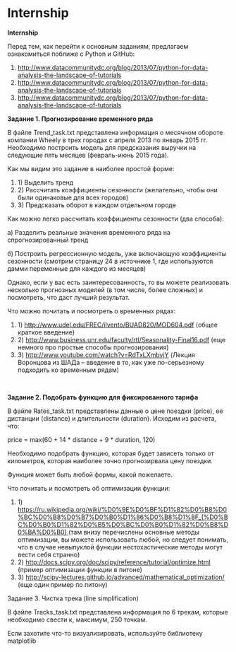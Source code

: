 # Internship  
<p>
    <strong>Internship</strong>
</p>
<p>
    Перед тем, как перейти к основным заданиям, предлагаем ознакомиться поближе с Python и GitHub:
</p>
<ol>
    <li>
        <a href="http://www.datacommunitydc.org/blog/2013/07/python-for-data-analysis-the-landscape-of-tutorials">
            http://www.datacommunitydc.org/blog/2013/07/python-for-data-analysis-the-landscape-of-tutorials
        </a>
    </li>
    <li>
        <a href="http://git-scm.com/doc">
            http://www.datacommunitydc.org/blog/2013/07/python-for-data-analysis-the-landscape-of-tutorials
        </a>
    </li>
    <li>
        <a href="https://github.com/GSoft-SharePoint/Dynamite/wiki/Getting-started-with-SourceTree,-Git-and-git-flow">
            http://www.datacommunitydc.org/blog/2013/07/python-for-data-analysis-the-landscape-of-tutorials
        </a>
    </li>
</ol>
<p>
    <strong>Задание 1. Прогнозирование временного ряда</strong>
</p>
<p>
    В файле Trend_task.txt представлена информация о месячном обороте компании Wheely в трех городах с апреля 2013 по январь 2015 гг. Необходимо построить
    модель для предсказания выручки на следующие пять месяцев (февраль-июнь 2015 года).
</p>
<p>
    Как мы видим это задание в наиболее простой форме:
</p>
<ol>
    <li>
        1) Выделить тренд
    </li>
    <li>
        2) Рассчитать коэффициенты сезонности (желательно, чтобы они были одинаковые для всех городов)
    </li>
    <li>
        3) Предсказать оборот в каждом отдельном городе
    </li>
</ol>
<p>
    Как можно легко рассчитать коэффициенты сезонности (два способа):
</p>
<p>
    а) Разделить реальные значения временного ряда на спрогнозированный тренд
</p>
<p>
    б) Построить регрессионную модель, уже включающую коэффициенты сезонности (смотрим страницу 24 в источнике 1, где используются дамми переменные для каждого
    из месяцев)
</p>
<p>
    Однако, если у вас есть заинтересованность, то вы можете реализовать несколько прогнозных моделей (в том числе, более сложных) и посмотреть, что даст
    лучший результат.
</p>
<p>
    Что можно почитать и посмотреть о временных рядах:
</p>
<ol>
    <li>
        1) <a href="http://www.udel.edu/FREC/ilvento/BUAD820/MOD604.pdf">http://www.udel.edu/FREC/ilvento/BUAD820/MOD604.pdf</a> (общее краткое введение)
    </li>
    <li>
        2) <a href="http://www.business.unr.edu/faculty/rtl/Seasonality-Final16.pdf">http://www.business.unr.edu/faculty/rtl/Seasonality-Final16.pdf</a> (еще
        немного про простые способы прогнозирования)
    </li>
    <li>
        3) <a href="http://www.youtube.com/watch?v=RdTxLXmbvjY">http://www.youtube.com/watch?v=RdTxLXmbvjY</a> (Лекция Воронцова из ШАДа – введение в то, как
        уже по-серьезному подходить ко временным рядам)
    </li>
</ol>
<p>
    <strong></strong>
    <br/>
</p>
<p>
    <strong>Задание 2. Подобрать функцию для фиксированного тарифа</strong>
</p>
<p>
    В файле Rates_task.txt представлены данные о цене поездки (price), ее дистанции (distance) и длительности (duration). Исходим из расчета, что:
</p>
<p>
    price = max(60 + 14 * distance + 9 * duration, 120)
</p>
<p>
    Необходимо подобрать функцию, которая будет зависеть только от километров, которая наиболее точно прогнозирвала цену поездки.
</p>
<p>
    Функция может быть любой формы, какой пожелаете.
</p>
<p>
    Что почитать и посмотреть об оптимизации функции:
</p>
<ol>
    <li>
        1)
        <a
            href="https://ru.wikipedia.org/wiki/%D0%9E%D0%BF%D1%82%D0%B8%D0%BC%D0%B8%D0%B7%D0%B0%D1%86%D0%B8%D1%8F_(%D0%BC%D0%B0%D1%82%D0%B5%D0%BC%D0%B0%D1%82%D0%B8%D0%BA%D0%B0)"
        >
            https://ru.wikipedia.org/wiki/%D0%9E%D0%BF%D1%82%D0%B8%D0%BC%D0%B8%D0%B7%D0%B0%D1%86%D0%B8%D1%8F_(%D0%BC%D0%B0%D1%82%D0%B5%D0%BC%D0%B0%D1%82%D0%B8%D0%BA%D0%B0)
        </a>
        (там внизу перечислены основные методы оптимизации, вы можете использовать любой, но следует понимать, что в случае невыпуклой функции нестохастические
        методы могут вести себя странно)
    </li>
    <li>
        2) <a href="http://docs.scipy.org/doc/scipy/reference/tutorial/optimize.html">http://docs.scipy.org/doc/scipy/reference/tutorial/optimize.html</a>
        (пример оптимизации функции в питоне)
    </li>
    <li>
3)        <a href="http://scipy-lectures.github.io/advanced/mathematical_optimization/">http://scipy-lectures.github.io/advanced/mathematical_optimization/</a>
        (еще один пример по питону)
    </li>
</ol>
<p>
    Задание 3. Чистка трека (line simplification)
</p>
<p>
    В файле Tracks_task.txt представлена информация по 6 трекам, которые необходимо свести к, максимум, 250 точкам.
</p>
<p>
    Если захотите что-то визуализировать, используйте библиотеку matplotlib
</p>


